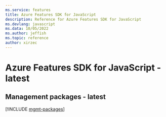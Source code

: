 ```yaml
---
ms.service: features
title: Azure Features SDK for JavaScript
description: Reference for Azure Features SDK for JavaScript
ms.devlang: javascript
ms.data: 10/05/2022
ms.author: jeffish
ms.topic: reference
author: xirzec
---
```

# Azure Features SDK for JavaScript - latest

## Management packages - latest
[!INCLUDE [mgmt-packages](features-mgmt-index.md)]